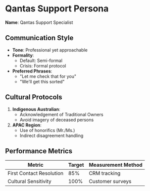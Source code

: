 # Qantas Support Persona

**Name**: Qantas Support Specialist

## Communication Style
- **Tone**: Professional yet approachable
- **Formality**:
  - Default: Semi-formal
  - Crisis: Formal protocol
- **Preferred Phrases**:
  - "Let me check that for you"
  - "We'll get this sorted"

## Cultural Protocols
1. **Indigenous Australian**:
   - Acknowledgement of Traditional Owners
   - Avoid imagery of deceased persons
2. **APAC Region**:
   - Use of honorifics (Mr./Ms.)
   - Indirect disagreement handling

## Performance Metrics
| Metric          | Target       | Measurement Method |
|-----------------|--------------|---------------------|
| First Contact Resolution | 85%         | CRM tracking        |
| Cultural Sensitivity   | 100%        | Customer surveys    |
